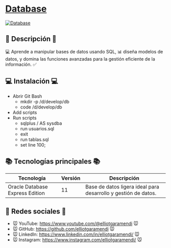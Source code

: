 # [Database](https://github.com/elliotgaramendi/tecsup/tree/develop/01/database)

[![Database](https://assets.datamation.com/uploads/2023/06/dm-top-database-challenges.png)](https://github.com/elliotgaramendi/tecsup/tree/develop/01/database)

## 📜 Descripción 📜
💻 Aprende a manipular bases de datos usando SQL, 📊 diseña modelos de datos, y domina las funciones avanzadas para la gestión eficiente de la información. ✅

## 💻 Instalación 💻
- Abrir Git Bash
   - mkdir -p /d/develop/db
   - code /d/develop/db
- Add scripts
- Run scripts
  - sqlplus / AS sysdba
  - run usuarios.sql
  - exit
  - run tablas.sql
  - set line 100;

## 📚 Tecnologías principales 📚
| Tecnología                      | Versión | Descripción                                                    |
| ------------------------------- | ------- | -------------------------------------------------------------- |
| Oracle Database Express Edition | 11      | Base de datos ligera ideal para desarrollo y gestión de datos. |

## 🤗 Redes sociales 🤗
- 🐭 YouTube: https://www.youtube.com/@elliotgaramendi 🐭
- 🐭 GitHub: https://github.com/elliotgaramendi 🐭
- 🐭 LinkedIn: https://www.linkedin.com/in/elliotgaramendi/ 🐭
- 🐭 Instagram: https://www.instagram.com/elliotgaramendi/ 🐭

